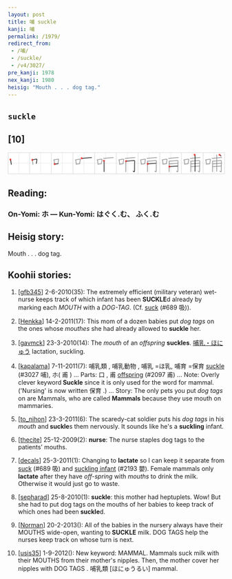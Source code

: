 ```yaml
---
layout: post
title: 哺 suckle
kanji: 哺
permalink: /1979/
redirect_from:
 - /哺/
 - /suckle/
 - /v4/3027/
pre_kanji: 1978
nex_kanji: 1980
heisig: "Mouth . . . dog tag."
---
```


## `suckle`

## [10]

<div class="stroke"><img src="../images/E593BA.png" /></div>

## Reading:

### On-Yomi: ホ &mdash; Kun-Yomi: はぐく.む、 ふく.む

## Heisig story:

Mouth . . . dog tag.

## Koohii stories:

1) [<a href="http://kanji.koohii.com/profile/gfb345">gfb345</a>] 2-6-2010(35): The extremely efficient (military veteran) wet-nurse keeps track of which infant has been <strong>SUCKLE</strong>d already by marking each <em>MOUTH</em> with a <em>DOG-TAG</em>. (Cf. <a href="../v4/689">suck</a> (#689 吸)).

2) [<a href="http://kanji.koohii.com/profile/Henkka">Henkka</a>] 14-2-2011(17): This mom of a dozen babies put <em>dog tags</em> on the ones whose <em>mouthes</em> she had already allowed to <strong>suckle</strong> her.

3) [<a href="http://kanji.koohii.com/profile/gavmck">gavmck</a>] 23-3-2010(14): The <em>mouth</em> of an <em>offspring</em> <strong>suckles</strong>. <a href="http://google.com/#q=哺乳・ほにゅう">哺乳・ほにゅう</a> lactation, suckling.

4) [<a href="http://kanji.koohii.com/profile/kapalama">kapalama</a>] 7-11-2011(7): 哺乳類 , 哺乳動物 , 哺乳 =ほ乳, 哺育 =保育 <a href="../v4/3027">suckle</a> (#3027 哺), ホ( 甫 ) ... Parts: 口 , 甫 <a href="../v4/2097">offspring</a> (#2097 甫) ... Note: Overly clever keyword<strong> Suckle</strong> since it is only used for the word for mammal. (&#039;Nursing&#039; is now written 保育 .) ... Story: The only pets you put <em>dog tags</em> on are Mammals, who are called <strong>Mammals</strong> because they use mouth on mammaries.

5) [<a href="http://kanji.koohii.com/profile/to_nihon">to_nihon</a>] 23-3-2011(6): The scaredy-cat soldier puts his <em>dog tags</em> in his <em>mouth</em> and<strong> suckle</strong>s them nervously. It sounds like he&#039;s a <strong>suckling</strong> infant.

6) [<a href="http://kanji.koohii.com/profile/thecite">thecite</a>] 25-12-2009(2): <strong>nurse</strong>: The nurse staples dog tags to the patients’ mouths.

7) [<a href="http://kanji.koohii.com/profile/decals">decals</a>] 25-3-2011(1): Changing to <strong>lactate</strong> so I can keep it separate from <a href="../v4/689">suck</a> (#689 吸) and <a href="../v4/2193">suckling infant</a> (#2193 嬰). Female mammals only <strong>lactate</strong> after they have <em>off-spring</em> with <em>mouths</em> to drink the milk. Otherwise it would just go to waste.

8) [<a href="http://kanji.koohii.com/profile/sepharad">sepharad</a>] 25-8-2010(1): <strong>suckle</strong>: this mother had heptuplets. Wow! But she had to put dog tags on the mouths of her babies to keep track of which ones had been<strong> suckle</strong>d.

9) [<a href="http://kanji.koohii.com/profile/Norman">Norman</a>] 20-2-2013(): All of the babies in the nursery always have their MOUTHS wide-open, wanting to<strong> SUCKLE</strong> milk. DOG TAGS help the nurses keep track on whose turn is next.

10) [<a href="http://kanji.koohii.com/profile/usis35">usis35</a>] 1-9-2012(): New keyword: MAMMAL. Mammals suck milk with their MOUTHS from their mother&#039;s nipples. Then, the mother cover her nipples with DOG TAGS . 哺乳類 [ほにゅうるい] mammal.
